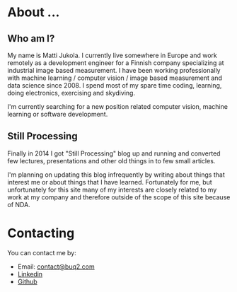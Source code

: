 # About ...

## Who am I?

My name is Matti Jukola. I currently live somewhere in Europe and work remotely
as a development engineer for a Finnish company specializing at industrial image based measurement.
I have been working professionally with machine learning / computer vision / image
based measurement and data science since 2008. I spend most of my spare time coding,
learning, doing electronics, exercising and skydiving.

I'm currently searching for a new position related computer vision, machine learning or software development.

## Still Processing

Finally in 2014 I got
"Still Processing" blog up and running and converted few lectures, presentations
and other old things in to few small articles.

I'm planning on updating this blog infrequently by writing about things
that interest me or about things that I have learned. 
Fortunately for me, but unfortunately for this site
many of my interests are closely related to my work at my company and therefore outside of the
scope of this site because of NDA.

# Contacting

You can contact me by:

* Email: contact@buq2.com
* [Linkedin](https://fi.linkedin.com/in/jukolam)
* [Github](https://github.com/buq2)
